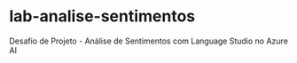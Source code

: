 # lab-analise-sentimentos
Desafio de Projeto - Análise de Sentimentos com Language Studio no Azure AI
